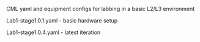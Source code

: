 CML yaml and equipment configs for labbing in a basic L2/L3 environment

Lab1-stage1.0.1.yaml - basic hardware setup

Lab1-stage1.0.4.yaml - latest iteration

